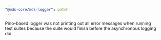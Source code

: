 ```yaml
---
"@mds-core/mds-logger": patch
---
```


Pino-based logger was not printing out all error messages when running test suites because the suite would finish before the asynchronous logging did.
